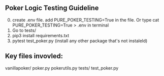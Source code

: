## Poker Logic Testing Guideline
0. create .env file. add PURE_POKER_TESTING=True in the file. Or type cat PURE_POKER_TESTING=True > .env in terminal
1. Go to tests/
2. pip3 install requirements.txt
3. pytest test_poker.py (install any other package that's not instaleld)

## Key files invovled:
vanillapoker/
    poker.py
    pokerutils.py
tests/
    test_poker.py